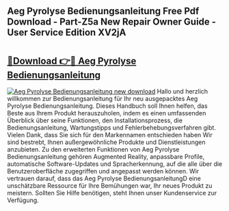 ## Aeg Pyrolyse Bedienungsanleitung Free Pdf Download - Part-Z5a New Repair Owner Guide - User Service Edition XV2jA

# <h2><a href="http://df3n1q.blite.top/?on=Aeg+Pyrolyse+Bedienungsanleitung">🔗Download 👉🔴 Aeg Pyrolyse Bedienungsanleitung</a></h2>

[![Aeg Pyrolyse Bedienungsanleitung new download](https://i.imgur.com/lujVjoI.png)](http://df3n1q.blite.top/?on=Aeg+Pyrolyse+Bedienungsanleitung)
Hallo und herzlich willkommen zur Bedienungsanleitung für Ihr neu ausgepacktes Aeg Pyrolyse Bedienungsanleitung. Dieses Handbuch soll Ihnen helfen, das Beste aus Ihrem Produkt herauszuholen, indem es einen umfassenden Überblick über seine Funktionen, den Installationsprozess, die Bedienungsanleitung, Wartungstipps und Fehlerbehebungsverfahren gibt. Vielen Dank, dass Sie sich für den Markennamen entschieden haben Wir sind bestrebt, Ihnen außergewöhnliche Produkte und Dienstleistungen anzubieten. Zu den erweiterten Funktionen von Aeg Pyrolyse Bedienungsanleitung gehören Augmented Reality, anpassbare Profile, automatische Software-Updates und Spracherkennung, auf die alle über die Benutzeroberfläche zugegriffen und angepasst werden können. Wir vertrauen darauf, dass das Aeg Pyrolyse BedienungsanleitungD eine unschätzbare Ressource für Ihre Bemühungen war, Ihr neues Produkt zu meistern. Sollten Sie Hilfe benötigen, steht Ihnen unser Kundenservice zur Verfügung.
